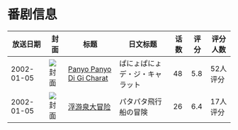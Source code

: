 # 番剧信息

|放送日期|封面|标题|日文标题|话数|评分|评分人数|
|---|---|---|---|---|---|---|
|2002-01-05|![封面](https://lain.bgm.tv/pic/cover/c/b8/bb/40257_avE8M.jpg)|[Panyo Panyo Di Gi Charat](https://bangumi.tv/subject/40257)|ぱにょぱにょ デ・ジ・キャラット|48|5.8|52人评分|
|2002-01-05|![封面](https://lain.bgm.tv/pic/cover/c/d7/a5/50697_Qv0Kh.jpg)|[浮游泉大冒险](https://bangumi.tv/subject/50697)|パタパタ飛行船の冒険|26|6.4|17人评分|
